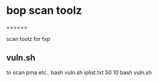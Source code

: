 # bop scan toolz
======

scan toolz for fxp

## vuln.sh
to scan pma etc..
bash vuln.sh iplist.txt 50 10
bash vuln.sh <ips> <threads> <timeout>

